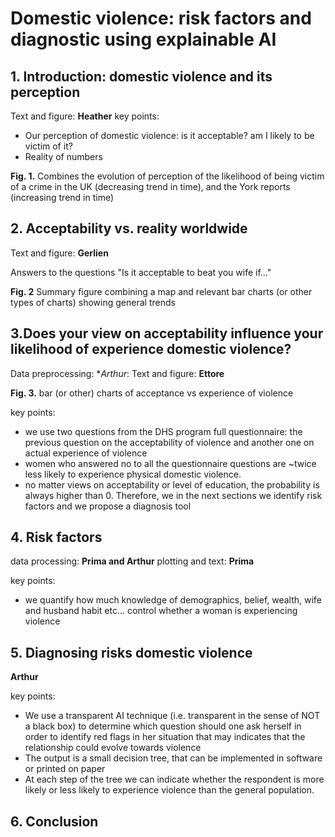 # Domestic violence: risk factors and diagnostic using explainable AI

## 1. Introduction: domestic violence and its perception

Text and figure: **Heather**
key points:

- Our perception of domestic violence: is it acceptable? am I likely to be victim of it?
- Reality of numbers

**Fig. 1.** Combines the  evolution of perception of the likelihood of being victim of a crime in the UK (decreasing trend in time), and the York reports (increasing trend in time)

## 2. Acceptability vs. reality worldwide

Text and figure: **Gerlien**

Answers to the questions "Is it acceptable to beat you wife if..."

**Fig. 2** Summary figure combining a map and relevant bar charts (or other types of charts) showing general trends

## 3.Does your view on acceptability influence your likelihood of experience domestic violence?

Data preprocessing: **Arthur*:
Text and figure: **Ettore**

**Fig. 3.** bar (or other) charts of acceptance vs experience of violence

key points:

- we use two questions from the DHS program full questionnaire: the previous question on the acceptability of violence and another one on actual experience of violence
- women who answered no to all the questionnaire questions are ~twice less likely to experience physical domestic violence.
- no matter views on acceptability or level of education, the probability is always higher than 0. Therefore, we in the next sections we identify risk factors and we propose a diagnosis tool

## 4. Risk factors
data processing: **Prima and Arthur**
plotting and text: **Prima**

key points: 
- we quantify how much knowledge of demographics, belief, wealth, wife and husband habit etc... control whether a woman is experiencing violence

## 5. Diagnosing risks domestic violence
**Arthur**

key points: 

- We use a transparent AI technique (i.e. transparent in the sense of NOT a black box) to determine which question should one ask herself in order to identify red flags in her situation that may indicates that the relationship could evolve towards violence
- The output is a small decision tree, that can be implemented in software or printed on paper
- At each step of the tree we can indicate whether the respondent is more likely or less likely to experience violence than the general population.

## 6. Conclusion
